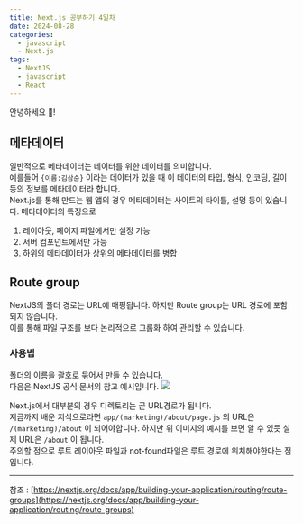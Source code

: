 ```yaml
---
title: Next.js 공부하기 4일차
date: 2024-08-28
categories:
  - javascript
  - Next.js
tags:
  - NextJS
  - javascript
  - React
---
```

안녕하세요 🐸!   

## 메타데이터
일반적으로 메타데이터는 데이터를 위한 데이터를 의미합니다.  
예를들어 `{이름:김삼순}` 이라는 데이터가 있을 때 이 데이터의 타입, 형식, 인코딩, 길이 등의 정보를 메타데이터라 합니다.  
Next.js를 통해 만드는 웹 앱의 경우 메타데이터는 사이트의 타이틀, 설명 등이 있습니다. 
메타데이터의 특징으로
1. 레이아웃, 페이지 파일에서만 설정 가능
2. 서버 컴포넌트에서만 가능
3. 하위의 메타데이터가 상위의 메타데이터를 병합

## Route group
NextJS의 폴더 경로는 URL에 매핑됩니다. 하지만 Route group는 URL 경로에 포함되지 않습니다.  
이를 통해 파일 구조를 보다 논리적으로 그룹화 하여 관리할 수 있습니다.  

### 사용법
폴더의 이름을 괄호로 묶어서 만들 수 있습니다.  
다음은 NextJS 공식 문서의 참고 예시입니다.
![](https://nextjs.org/_next/image?url=%2Fdocs%2Flight%2Froute-group-organisation.png&w=1920&q=75)  

Next.js에서 대부분의 경우 디렉토리는 곧 URL경로가 됩니다.  
지금까지 배운 지식으로라면 `app/(marketing)/about/page.js`  의 URL은 `/(marketing)/about` 이 되어야합니다.
하지만 위 이미지의 예시를 보면 알 수 있듯 실제 URL은 `/about` 이 됩니다.  
주의할 점으로 루트 레이아웃 파일과 not-found파일은 루트 경로에 위치해야한다는 점입니다.



---
참조 : [https://nextjs.org/docs/app/building-your-application/routing/route-groups](https://nextjs.org/docs/app/building-your-application/routing/route-groups)  